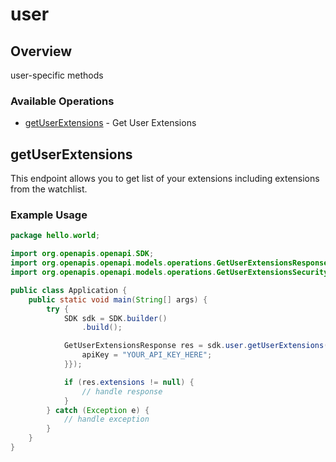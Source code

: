 # user

## Overview

user-specific methods

### Available Operations

* [getUserExtensions](#getuserextensions) - Get User Extensions

## getUserExtensions

This endpoint allows you to get list of your extensions including extensions from the watchlist.

### Example Usage

```java
package hello.world;

import org.openapis.openapi.SDK;
import org.openapis.openapi.models.operations.GetUserExtensionsResponse;
import org.openapis.openapi.models.operations.GetUserExtensionsSecurity;

public class Application {
    public static void main(String[] args) {
        try {
            SDK sdk = SDK.builder()
                .build();

            GetUserExtensionsResponse res = sdk.user.getUserExtensions(new GetUserExtensionsSecurity("provident") {{
                apiKey = "YOUR_API_KEY_HERE";
            }});

            if (res.extensions != null) {
                // handle response
            }
        } catch (Exception e) {
            // handle exception
        }
    }
}
```
